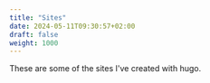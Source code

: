 ```yaml
---
title: "Sites"
date: 2024-05-11T09:30:57+02:00
draft: false
weight: 1000
---
```


These are some of the sites I've created with hugo.